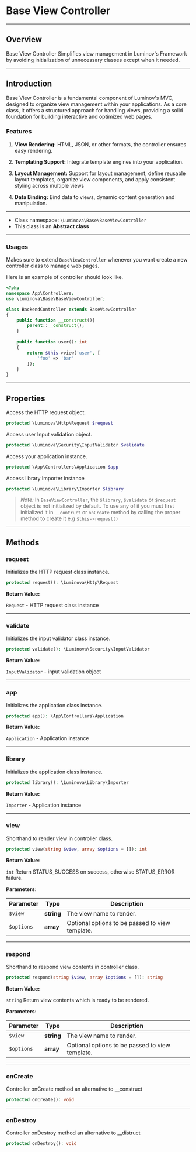 # Base View Controller

***

## Overview

Base View Controller Simplifies view management in Luminov&#039;s Framework by avoiding initialization of unnecessary classes except when it needed.

***

## Introduction

Base View Controller is a fundamental component of Luminov's MVC, designed to organize view management within your applications. As a core class, it offers a structured approach for handling views, providing a solid foundation for building interactive and optimized web pages.

### Features

1. **View Rendering:** HTML, JSON, or other formats, the controller ensures easy rendering.

2. **Templating Support:** Integrate template engines into your application.

3. **Layout Management:** Support for layout management, define reusable layout templates, organize view components, and apply consistent styling across multiple views

4. **Data Binding:** Bind data to views, dynamic content generation and manipulation.

***

* Class namespace: `\Luminova\Base\BaseViewController`
* This class is an **Abstract class**

***

### Usages

Makes sure to extend `BaseViewController` whenever you want create a new controller class to manage web pages.

Here is an example of controller should look like.

```php
<?php 
namespace App\Controllers;
use \luminova\Base\BaseViewController;

class BackendController extends BaseViewController 
{
	public function __construct(){
        parent::__construct();
	}
	
	public function user(): int 
	{
		return $this->view('user', [
		    'foo' => 'bar'
		]);
	}
}
```

***

## Properties

Access the HTTP request object.

```php
protected \Luminova\Http\Request $request
```

Access user Input validation object.

```php
protected \Luminova\Security\InputValidator $validate
```

Access your application instance.

```php
protected \App\Controllers\Application $app
```

Access library Importer instance

```php
protected \Luminova\Library\Importer $library
```

> *Note:*  In `BaseViewController`, the `$library`, `$validate` or `$request` object is not initialized by default.
> To use any of it you must first initialized it in `__contruct` or `onCreate` method by calling the proper method to create it e.g `$this->request()` 

***

## Methods

### request

Initializes the HTTP request class instance.

```php
protected request(): \Luminova\Http\Request
```

**Return Value:**

`Request` - HTTP request class instance

***

### validate

Initializes the input validator class instance.

```php
protected validate(): \Luminova\Security\InputValidator
```

**Return Value:**

`InputValidator` - input validation object

***

### app

Initializes the application class instance.

```php
protected app(): \App\Controllers\Application
```

**Return Value:**

`Application` - Application instance

***

### library

Initializes the application class instance.

```php
protected library(): \Luminova\Library\Importer
```

**Return Value:**

`Importer` - Application instance

***

### view

Shorthand to render view in controller class.

```php
protected view(string $view, array $options = []): int
```

**Return Value:**

`int` Return STATUS_SUCCESS on success, otherwise STATUS_ERROR failure.

**Parameters:**

| Parameter | Type | Description |
|-----------|------|-------------|
| `$view` | **string** | The view name to render. |
| `$options` | **array** | Optional options to be passed to view template. |

***

### respond

Shorthand to respond view contents in controller class.

```php
protected respond(string $view, array $options = []): string
```

**Return Value:**

`string` Return view contents which is ready to be rendered.

**Parameters:**

| Parameter | Type | Description |
|-----------|------|-------------|
| `$view` | **string** | The view name to render. |
| `$options` | **array** | Optional options to be passed to view template. |

***

### onCreate

Controller onCreate method an alternative to __construct

```php
protected onCreate(): void
```

***

### onDestroy

Controller onDestroy method an alternative to __distruct

```php
protected onDestroy(): void
```